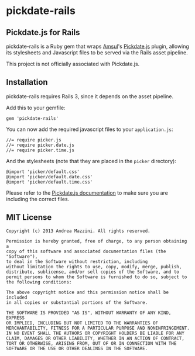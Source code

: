 pickdate-rails
==================

Pickdate.js for Rails
--------------------
pickdate-rails is a Ruby gem that wraps [Amsul](https://github.com/amsul)'s [Pickdate.js](http://amsul.ca/pickadate.js/) plugin, allowing its stylesheets and Javascript files to be served via the Rails asset pipeline.

This project is not officially associated with Pickdate.js.


Installation
--------------------
pickdate-rails requires Rails 3, since it depends on the asset pipeline.

Add this to your gemfile:
```
gem 'pickdate-rails'
```

You can now add the required javascript files to your ```application.js```:
```
//= require picker.js
//= require picker.date.js
//= require picker.time.js
```

And the stylesheets (note that they are placed in the ```picker``` directory):
```
@import 'picker/default.css'
@import 'picker/default.date.css'
@import 'picker/default.time.css'
```

Please refer to the [Pickdate.js documentation](http://amsul.ca/pickadate.js/) to make sure you are including the correct files.


MIT License
--------------------
	Copyright (c) 2013 Andrea Mazzini. All rights reserved.

	Permission is hereby granted, free of charge, to any person obtaining a
	copy of this software and associated documentation files (the "Software"),
	to deal in the Software without restriction, including
	without limitation the rights to use, copy, modify, merge, publish,
	distribute, sublicense, and/or sell copies of the Software, and to
	permit persons to whom the Software is furnished to do so, subject to
	the following conditions:

	The above copyright notice and this permission notice shall be included
	in all copies or substantial portions of the Software.

	THE SOFTWARE IS PROVIDED "AS IS", WITHOUT WARRANTY OF ANY KIND, EXPRESS
	OR IMPLIED, INCLUDING BUT NOT LIMITED TO THE WARRANTIES OF
	MERCHANTABILITY, FITNESS FOR A PARTICULAR PURPOSE AND NONINFRINGEMENT.
	IN NO EVENT SHALL THE AUTHORS OR COPYRIGHT HOLDERS BE LIABLE FOR ANY
	CLAIM, DAMAGES OR OTHER LIABILITY, WHETHER IN AN ACTION OF CONTRACT,
	TORT OR OTHERWISE, ARISING FROM, OUT OF OR IN CONNECTION WITH THE
	SOFTWARE OR THE USE OR OTHER DEALINGS IN THE SOFTWARE.